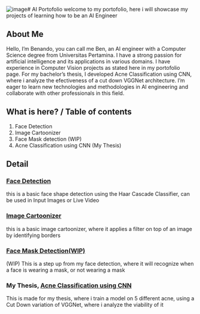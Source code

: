 ![image](https://github.com/Mbendo/GitPortofolio/assets/69746813/aff28ea4-8e07-4433-8f9e-6409a6eff63c)# AI Portofolio
welcome to my portofolio, here i will showcase my projects of learning how to be an AI Engineer

## About Me
Hello, I’m Benando, you can call me Ben, an AI engineer with a Computer Science degree from Universitas Pertamina. I have a strong passion for artificial intelligence and its applications in various domains. I have experience in Computer Vision projects as stated here in my portofolio page. For my bachelor’s thesis, I developed Acne Classification using CNN, where i analyze the efectiveness of a cut down VGGNet architecture. I’m eager to learn new technologies and methodologies in AI engineering and collaborate with other professionals in this field.

## What is here? / Table of contents
1. Face Detection
2. Image Cartoonizer
3. Face Mask detection (WIP)
4. Acne Classification using CNN (My Thesis)

## Detail
### [Face Detection](https://github.com/Mbendo/Face-Detection)
this is a basic face shape detection using the Haar Cascade Classifier, can be used in Input Images or Live Video

### [Image Cartoonizer](https://github.com/Mbendo/Image-Cartoonizer)
this is a basic image cartoonizer, where it applies a filter on top of an image by identifying borders

### [Face Mask Detection(WIP)](https://github.com/Mbendo/Image-Cartoonizer)
(WIP)
This is a step up from my face detection, where it will recognize when a face is wearing a mask, or not wearing a mask

### My Thesis, [Acne Classification using CNN](https://github.com/Mbendo/DeteksiJerawat)
This is made for my thesis, where i train a model on 5 different acne, using a Cut Down variation of VGGNet, where i analyze the viability of it
